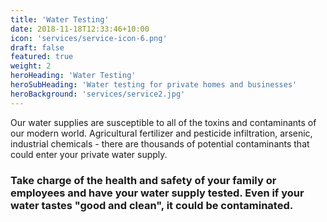 ```yaml
---
title: 'Water Testing'
date: 2018-11-18T12:33:46+10:00
icon: 'services/service-icon-6.png'
draft: false
featured: true
weight: 2
heroHeading: 'Water Testing'
heroSubHeading: 'Water testing for private homes and businesses'
heroBackground: 'services/service2.jpg'
---
```


Our water supplies are susceptible to all of the  toxins and contaminants of our modern world. Agricultural fertilizer and pesticide infiltration, arsenic, industrial chemicals - there are thousands of potential contaminants that could enter your private water supply.

### Take charge of the health and safety of your family or employees and have your water supply tested. Even if your water tastes "good and clean", it could be contaminated.